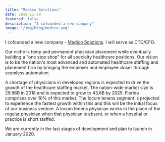 ```yaml
---
title: "Medico Solutions"
date: 2019-11-30
featured: false
description: "I cofounded a new company"
image: "/img/blog/medico.png"
---
```


I cofounded a new company - <a href="http://www.medicosolutions.com">Medico Solutions</a>. I will serve as CTO/CFO.

Our niche is temp and permanent physician placement while eventually building a "one stop shop" for all specialty healthcare positions. Our vision is to be the nation's most advanced and automated healthcare staffing and placement firm by bringing the employer and employee closer through seamless automation.

A shortage of physicians in developed regions is expected to drive the growth of the healthcare staffing market. The nation-wide market size is 29.86B in 2018 and is expected to grow to 43.6B by 2025. Florida comprises over 10% of this market. The locum tenens segment is projected to experience the fastest growth within this and this will be the initial focus of our business venture. A locum tenens physician works in the place of the regular physician when that physician is absent, or when a hospital or practice is short staffed. 

We are currently in the last stages of development and plan to launch in January 2020.